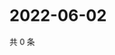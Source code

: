 # 2022-06-02

共 0 条

<!-- BEGIN WEIBO -->
<!-- 最后更新时间 Thu Jun 02 2022 23:01:05 GMT+0800 (China Standard Time) -->

<!-- END WEIBO -->

